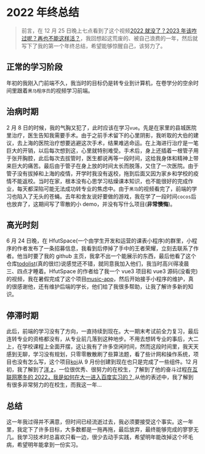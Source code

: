 # 2022 年终总结

> 前言，在 12 月 25 日晚上七点看到了这个视频[2022 就没了？2023 年该咋过呢？再也不能这样活？](https://www.bilibili.com/video/BV1wW4y1K75d)，我回想起这荒废的、被自己浪费的一年，然后就写下了我的第一个年终总结，希望能够惊醒自己，该努力了。

## 正常的学习阶段

年初的我刚入门前端不久，我当时的目标仍是转专业到计算机，在卷学分的空余时间里跟着`黑马程序员`的视频学习前端。

## 治病时期

2 月 8 日的时候，我的气胸又犯了，此时应该在学习`vue`。先是在家里的县城医院里治疗，医生告知我需要手术。由于之前手术留下的心里阴影，我听取的大伯的建议，去上海的医院治疗想要逃避这次手术，结果难逃命运。在上海进行治疗是一笔巨大的开销，以后每次想到这，心里就特别难受。手术后，身上还插着一根管子用于张开胸腔，此后每次去拔管时，医生都说再等一段时间，这给我身体和精神上带来巨大的痛苦。最后由于管子在身上放的时间太长而脱落，又住了一次医院。由于管子没有拔掉和上海的疫情，开学时我没有返校，拖到后面又因为家乡和学校的疫情不能返校。当时在家，根本没有心思学习枯燥课本知识，也不能很好的完成作业，每天都深陷可能无法成功转专业的焦虑中。由于`黑马`的视频看完了，前端的学习也陷入了无头的苍蝇。去年和舍友说好要做的游戏，我在学了一段时间`cocos`后也放弃了，这期间写了零散的小 demo，并没有写什么项目(**非常懊悔**)。

## 高光时刻

6 月 24 日晚，在 HfutSpace(一个由学生开发和运营的课表小程序)的群里，小程序的作者发布了一条招募信息，我看到后停掉了手中的王者荣耀，立刻去联系了作者。他当时要了我的 github 主页，我拿不出一个能展示的东西，最后他看了这个仓库[todolist](https://github.com/yixiaojiu/todolist)(真的很烂)说感觉还不错，就同意我加入他们，我当时高兴得凌晨三、四点才睡着。HfutSpace 的作者给了我一个 vue3 项目和 vue3 源码(没看完)的视频，我在暑假完成了这个项目[music-app](https://github.com/yixiaojiu/music-app)，然后开始接手小程序的维护，真的很感谢他，还有维护后端的学长，他们给了我很多帮助，让我了解许多新的知识。

## 停滞时期

此后，前端的学习没有了方向，一直持续到现在。大一期末考试前全力复习，最后连转专业的资格都没有，从专业前几落到这种地步。不用去想转专业的事后，大二上，在学校课程上全面开摆，这让我有了许多空闲时间，然而这段时间里，我天天感到无聊，学习没有规划，只零零散散刷了些算法题，看了些计网和操作系统，项目也没有怎么写，这个项目[koi](https://github.com/yixiaojiu/koi)从 9 月份创建到现在也只是完成了一些组件。12 月初，我了解到了[洋 z](https://juejin.cn/user/466655448666878)，一位很优秀、很努力的在校生，了解到了他的奋斗过程[在互联网寒冬的 2022，我是如何在大一进入百度实习的？](https://www.bilibili.com/video/BV1MR4y1X7dC),从他的表述中，我了解到有很多非常努力的在校生，而我这一年...

## 总结

这一年我过得并不满意，但时间已经流逝过去，我必须要接受这个事实。这一年里，我定下了许多目标，大多数都是一拖再拖，最后放弃，最终能够完成的寥寥无几。我学习技术时总喜欢只看一边，很少去动手实践，希望明年能改掉这个坏毛病，希望明年能拿到一份实习。
